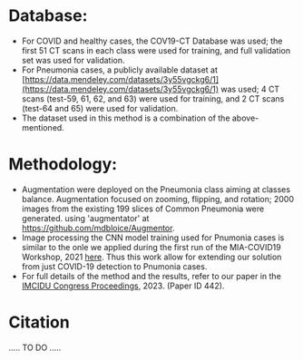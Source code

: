 # Database:
* For COVID and healthy cases, the COV19-CT Database was used; the first 51 CT scans in each class were used for training, and full validation set was used for validation.
* For Pneumonia cases, a publicly available dataset at [https://data.mendeley.com/datasets/3y55vgckg6/1](https://data.mendeley.com/datasets/3y55vgckg6/1) was used; 4 CT scans (test-59, 61, 62, and 63) were used for training, and 2 CT scans (test-64 and 65) were used for validation.  
* The dataset used in this method is a combination of the above-mentioned.


# Methodology:
*	Augmentation were deployed on the Pneumonia class aiming at classes balance. Augmentation focused on zooming, flipping, and rotation; 2000 images from the existing 199 slices of Common Pneumonia were generated. using 'augmentator' at https://github.com/mdbloice/Augmentor.  
* Image processing the CNN model training used for Pnumonia cases is similar to the onle we applied during the first run of the MIA-COVID19 Workshop, 2021 [here](https://github.com/IDU-CVLab/COV19D). Thus this work allow for extending our solution from just COVID-19 detection to Pnumonia cases.  
* For full details of the method and the results, refer to our paper in the [IMCIDU Congress Proceedings](https://imcidu.idu.edu.tr/index.php/kongre-kitaplari/?lang=en), 2023. (Paper ID 442).  
  
# Citation
..... TO DO .....
